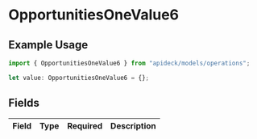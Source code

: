 # OpportunitiesOneValue6

## Example Usage

```typescript
import { OpportunitiesOneValue6 } from "apideck/models/operations";

let value: OpportunitiesOneValue6 = {};
```

## Fields

| Field       | Type        | Required    | Description |
| ----------- | ----------- | ----------- | ----------- |